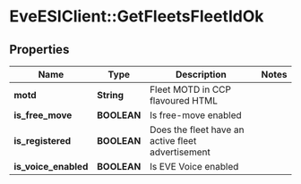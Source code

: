 # EveESIClient::GetFleetsFleetIdOk

## Properties
Name | Type | Description | Notes
------------ | ------------- | ------------- | -------------
**motd** | **String** | Fleet MOTD in CCP flavoured HTML | 
**is_free_move** | **BOOLEAN** | Is free-move enabled | 
**is_registered** | **BOOLEAN** | Does the fleet have an active fleet advertisement | 
**is_voice_enabled** | **BOOLEAN** | Is EVE Voice enabled | 


